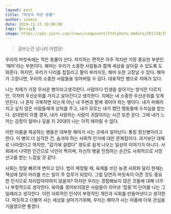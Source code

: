 ```yaml
---
layout: post
title: "머릿속 작은 동물"
author: soomin
date: 2019-11-15 10:00:00
tags: [essay]
image: https://pds.joins.com//news/component/htmlphoto_mmdata/201710/29/33a3ccc3-0506-4687-aed0-71b17d00409b.jpg
---
```


> 글쓰는건 넘나리 어렵당! 

우리의 머릿속에는 작은 동물이 산다. 차지하는 면적은 아주 작지만 가장 중요한 부분인 '해마'라는 부분이다. 해마는 우리가 소중한 사람들과 함께 세상을 살아갈 수 있도록 도와준다. 하지만, 우리가 다리를 접질리고 팔이 부러지듯, 해마 또한 고장날 수 있다. 해마가 고장나면, 우리의 소중한 사람들을 잊어버릴 수 있다. 대표적인 병으로 치매가 있다.

나는 치매가 가장 무서운 병이라고생각한다. 사람마다 인생을 살아가는 방식은 다르지만, 각자의 우선순위를 가지고 살아간다고 생각한다. 치매는 내 소중한 우선순위를 잊게 만든다. 나 혼자 극복하면 되는게 아닌 내 주변과 함께 겪어야 하는 병이다. 내가 피해끼치고 싶지 않은 사람들에게 상처를 주고, 내가 모르는 내가 했던 행동들에 수치심을 받는다. 상대방이 아플 경우, 내가 사랑하는 사람이 귀찮아지는 시간 또한 온다. 그때 내가 느끼는 감정이 얼마나 깊을 지 20대의 나는 아직 헤아릴 수 없다. 

이런 아픔을 제공하는 병들은 대부분 해마가 사는 곳에서 일어난다. 통칭 정신병이라고 한다. 이 병이 더 심각한 건, 숨겨야 하는 사회적 인식에 대한 문제점이다. 과거보단 대체로 나아졌다고 하지만, "감기에 걸렸다" 정도로 쉽게 나오는 일상의 이야기가 아니다. 사회에서 나약한 인간으로 낙인이 찍히며, 자신의 병을 인정하는 순간도 사회적으로 사망 선고를 받는 느낌일 것 같다.

사회는 정말 빠르게 변하고 있다. 법이 제정될 때, 육체를 쓰던 농경 사회와 달리 현재는 책상에 앉아 머리를 쓰는 일이 주 업무가 되었다. 그럼 당연히 머릿속이 아픈 것도 중요한 인식으로 자리잡아야하지 않을까? 하지만 우리는 경험해보지 않은 것들에 대해 너무나 부정적으로 생각한다. 육아를 겪어보지않은 사람들이 지어낸 '맘충'의 단어를 나는 그 일례라고 생각한다. 이런 사회적인 인식이 부정적인 개인과 사회를 만들어낸다고 생각한다. 따듯하고 더불어 사는 세상을 살아가기위해, 우리는 해마가 사는 아픔에 더욱 관심을 기울였으면 좋겠다.
